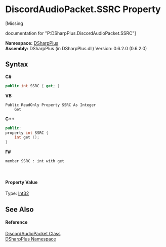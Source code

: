 # DiscordAudioPacket.SSRC Property 
 

\[Missing <summary> documentation for "P:DSharpPlus.DiscordAudioPacket.SSRC"\]

**Namespace:**&nbsp;<a href="503971eb-de5e-a570-9922-de9500a9b1cc">DSharpPlus</a><br />**Assembly:**&nbsp;DSharpPlus (in DSharpPlus.dll) Version: 0.6.2.0 (0.6.2.0)

## Syntax

**C#**<br />
``` C#
public int SSRC { get; }
```

**VB**<br />
``` VB
Public ReadOnly Property SSRC As Integer
	Get
```

**C++**<br />
``` C++
public:
property int SSRC {
	int get ();
}
```

**F#**<br />
``` F#
member SSRC : int with get

```

<br />

#### Property Value
Type: <a href="http://msdn2.microsoft.com/en-us/library/td2s409d" target="_blank">Int32</a>

## See Also


#### Reference
<a href="8061c5bb-1836-275b-f75b-210cabaf81e7">DiscordAudioPacket Class</a><br /><a href="503971eb-de5e-a570-9922-de9500a9b1cc">DSharpPlus Namespace</a><br />